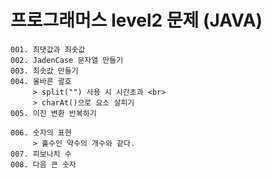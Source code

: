 프로그래머스 level2 문제 (JAVA)
===
    
    001. 최댓값과 최솟값
    002. JadenCase 문자열 만들기
    003. 최솟값 만들기
    004. 올바른 괄호
         > split("") 사용 시 시간초과 <br>
         > charAt()으로 요소 살피기
    005. 이진 변환 반복하기

    006. 숫자의 표현
         > 홀수인 약수의 개수와 같다.
    007. 피보나치 수
    008. 다음 큰 숫자